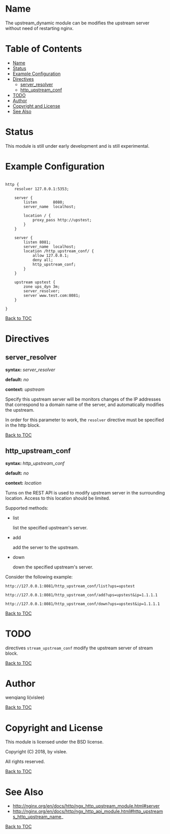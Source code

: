 Name
====

The upstream_dynamic module can be modifies the upstream server without need of restarting nginx.

Table of Contents
=================
* [Name](#name)
* [Status](#status)
* [Example Configuration](#example-configuration)
* [Directives](#directives)
    * [server_resolver](#server_resolver)
    * [http_upstream_conf](#http_upstream_conf)
* [TODO](#todo)
* [Author](#author)
* [Copyright and License](#copyright-and-license)
* [See Also](#see-also)

Status
======

This module is still under early development and is still experimental.

Example Configuration
====================

```nginx

http {
    resolver 127.0.0.1:5353;

    server {
        listen       8080;
        server_name  localhost;

        location / {
            proxy_pass http://upstest;
        }
    }

    server {
        listen 8081;
        server_name  localhost;
        location /http_upstream_conf/ {
            allow 127.0.0.1;
            deny all;
            http_upstream_conf;
        }
    }

    upstream upstest {
        zone ups_dyn 3m;
        server_resolver;
        server www.test.com:8081;
    }

}

```

[Back to TOC](#table-of-contents)

Directives
==========

server_resolver
---------------
**syntax:** *server_resolver*

**default:** *no*

**context:** *upstream*

Specify this upstream server will be monitors changes of the IP addresses that correspond to a domain name of the server, and automatically modifies the upstream.

In order for this parameter to work, the `resolver` directive must be specified in the http block.

[Back to TOC](#table-of-contents)

http_upstream_conf
------------------
**syntax:** *http_upstream_conf*

**default:** *no*

**context:** *location*

Turns on the REST API is used to modify upstream server in the surrounding location. Access to this location should be limited.

Supported methods:

* list

    list the specified upstream's server.
* add

    add the server to the upstream.
* down

    down the specified upstream's server.

Consider the following example:

```
http://127.0.0.1:8081/http_upstream_conf/list?ups=upstest

http://127.0.0.1:8081/http_upstream_conf/add?ups=upstest&ip=1.1.1.1

http://127.0.0.1:8081/http_upstream_conf/down?ups=upstest&ip=1.1.1.1
```

[Back to TOC](#table-of-contents)

TODO
====

directives `stream_upstream_conf` modify the upstream server of stream block.

[Back to TOC](#table-of-contents)

Author
======

wenqiang li(vislee)

[Back to TOC](#table-of-contents)


Copyright and License
=====================

This module is licensed under the BSD license.

Copyright (C) 2018, by vislee.

All rights reserved.


[Back to TOC](#table-of-contents)

See Also
========
* http://nginx.org/en/docs/http/ngx_http_upstream_module.html#server
* http://nginx.org/en/docs/http/ngx_http_api_module.html#http_upstreams_http_upstream_name_

[Back to TOC](#table-of-contents)